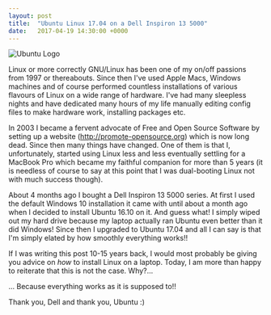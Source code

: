 ```yaml
---
layout: post
title:  "Ubuntu Linux 17.04 on a Dell Inspiron 13 5000"
date:   2017-04-19 14:30:00 +0000
---
```


![Ubuntu Logo](https://pgalatis.github.io/images/ubuntu.png)

Linux or more correctly GNU/Linux has been one of my on/off passions from 1997 or thereabouts. Since then I've used Apple Macs, Windows machines 
and of course performed countless installations of various flavours of Linux on a wide range of hardware. I've had many sleepless nights and have 
dedicated many hours of my life manually editing config files to make hardware work, installing packages etc.

<!--more-->

In 2003 I became a fervent advocate of Free and Open Source Software by setting up a website (http://promote-opensource.org) which is now long dead. 
Since then many things have changed. One of them is that I, unfortunately, started using Linux less and less eventually settling 
for a MacBook Pro which became my faithful companion for more than 5 years (it is needless of course to say at this point that I was 
dual-booting Linux not with much success though). 

About 4 months ago I bought a Dell Inspiron 13 5000 series. At first I used the 
default Windows 10 installation it came with until about a month ago when I decided to install Ubuntu 16.10 on it. And guess what! I simply 
wiped out my hard drive because my laptop actually ran Ubuntu even better than it did Windows! Since then I upgraded to Ubuntu 17.04 
and all I can say is that I'm simply elated by how smoothly everything works!!

If I was writing this post 10-15 years back, I would most probably be giving you advice on *how* to install Linux on a laptop. Today, I am more than 
happy to reiterate that this is not the case. Why?...  

... Because everything works as it is supposed to!!

Thank you, Dell and thank you, Ubuntu :)

